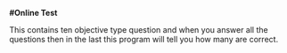 **#Online Test**

This contains ten objective type question and when you answer all the questions then in the last this program will tell you how many are correct.

